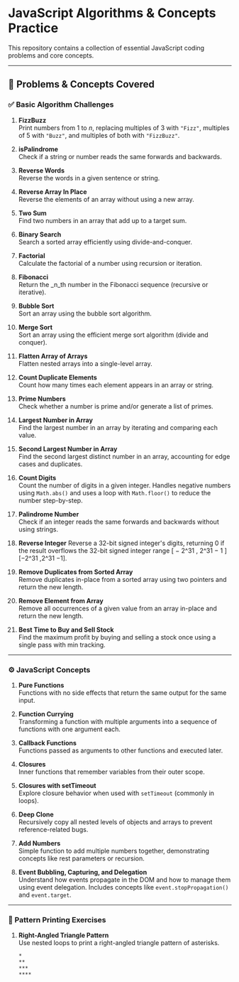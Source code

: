 # JavaScript Algorithms & Concepts Practice

This repository contains a collection of essential JavaScript coding problems and core concepts.

---

## 🧠 Problems & Concepts Covered

### ✅ Basic Algorithm Challenges

1. **FizzBuzz**  
    Print numbers from 1 to _n_, replacing multiples of 3 with `"Fizz"`, multiples of 5 with `"Buzz"`, and multiples of both with `"FizzBuzz"`.

2. **isPalindrome**  
    Check if a string or number reads the same forwards and backwards.

3. **Reverse Words**  
    Reverse the words in a given sentence or string.

4. **Reverse Array In Place**  
    Reverse the elements of an array without using a new array.

5. **Two Sum**  
    Find two numbers in an array that add up to a target sum.

6. **Binary Search**  
    Search a sorted array efficiently using divide-and-conquer.

7. **Factorial**  
    Calculate the factorial of a number using recursion or iteration.

8. **Fibonacci**  
    Return the _n_th number in the Fibonacci sequence (recursive or iterative).

9. **Bubble Sort**  
    Sort an array using the bubble sort algorithm.
 
10. **Merge Sort**  
    Sort an array using the efficient merge sort algorithm (divide and conquer).

11. **Flatten Array of Arrays**  
    Flatten nested arrays into a single-level array.

12. **Count Duplicate Elements**  
    Count how many times each element appears in an array or string.

13. **Prime Numbers**  
    Check whether a number is prime and/or generate a list of primes.

14. **Largest Number in Array**  
    Find the largest number in an array by iterating and comparing each value.

15. **Second Largest Number in Array**  
    Find the second largest distinct number in an array, accounting for edge cases and duplicates.

16. **Count Digits**  
    Count the number of digits in a given integer. Handles negative numbers using `Math.abs()` and uses a loop with `Math.floor()` to reduce the number step-by-step.

17. **Palindrome Number**  
    Check if an integer reads the same forwards and backwards without using strings.

18. **Reverse Integer**
    Reverse a 32-bit signed integer's digits, returning 0 if the result overflows the 32-bit signed integer range [ − 2^31 , 2^31 − 1 ] [−2^31 ,2^31 −1].

19. **Remove Duplicates from Sorted Array**  
    Remove duplicates in-place from a sorted array using two pointers and return the new length.

20. **Remove Element from Array**  
    Remove all occurrences of a given value from an array in-place and return the new length.

21. **Best Time to Buy and Sell Stock**  
    Find the maximum profit by buying and selling a stock once using a single pass with min tracking.

---

### ⚙️ JavaScript Concepts

01. **Pure Functions**  
    Functions with no side effects that return the same output for the same input.

02. **Function Currying**  
    Transforming a function with multiple arguments into a sequence of functions with one argument each.

03. **Callback Functions**  
    Functions passed as arguments to other functions and executed later.

04. **Closures**  
    Inner functions that remember variables from their outer scope.

05. **Closures with setTimeout**  
    Explore closure behavior when used with `setTimeout` (commonly in loops).

06. **Deep Clone**  
    Recursively copy all nested levels of objects and arrays to prevent reference-related bugs.

07. **Add Numbers**  
    Simple function to add multiple numbers together, demonstrating concepts like rest parameters or recursion.

08. **Event Bubbling, Capturing, and Delegation**  
    Understand how events propagate in the DOM and how to manage them using event delegation. Includes concepts like `event.stopPropagation()` and `event.target`.

---

### 🔹 Pattern Printing Exercises

01. **Right-Angled Triangle Pattern**  
    Use nested loops to print a right-angled triangle pattern of asterisks.

    ```
    *
    **
    ***
    ****
    ```

